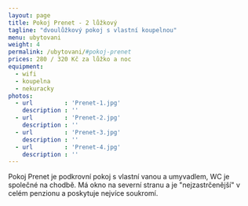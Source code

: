```yaml
---
layout: page
title: Pokoj Prenet - 2 lůžkový
tagline: "dvoulůžkový pokoj s vlastní koupelnou"
menu: ubytovani
weight: 4
permalink: /ubytovani/#pokoj-prenet
prices: 280 / 320 Kč za lůžko a noc
equipment:
  - wifi
  - koupelna
  - nekuracky
photos:
  - url         : 'Prenet-1.jpg'
    description : ''
  - url         : 'Prenet-2.jpg'
    description : ''
  - url         : 'Prenet-3.jpg'
    description : ''
  - url         : 'Prenet-4.jpg'
    description : ''
---
```


Pokoj Prenet je podkrovní pokoj s vlastní vanou a umyvadlem, WC je společné na chodbě. Má okno na severní stranu a je "nejzastrčenější" v celém penzionu a poskytuje nejvíce soukromí.
